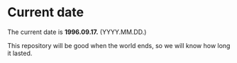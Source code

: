 # Current date

The current date is **1996.09.17.** (YYYY.MM.DD.)

This repository will be good when the world ends, so we will know how long it lasted.